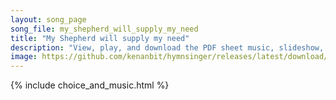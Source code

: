 ```yaml
---
layout: song_page
song_file: my_shepherd_will_supply_my_need
title: "My Shepherd will supply my need"
description: "View, play, and download the PDF sheet music, slideshow, and audio. Lyrics: My Shepherd will supply my need; most holy is your name. In pastures fresh you make me feed, beside the living stream. You bring my wand'ring spirit b... english christian 4part chords"
image: https://github.com/kenanbit/hymnsinger/releases/latest/download/my_shepherd_will_supply_my_need-trad.png
---
```


{% include choice_and_music.html %}